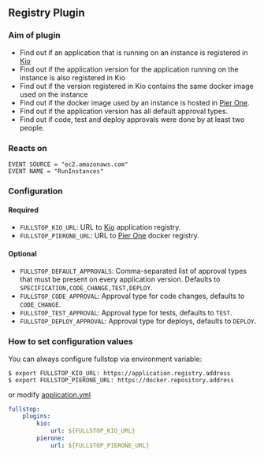 ## Registry Plugin

### Aim of plugin

* Find out if an application that is running on an instance
  is registered in [Kio](https://github.com/zalando-stups/kio)
* Find out if the application version for the application running on the instance is also 
  registered in Kio
* Find out if the version registered in Kio contains the same docker image used on the instance
* Find out if the docker image used by an instance is hosted in [Pier One](https://github.com/zalando-stups/pierone).
* Find out if the application version has all default approval types.
* Find out if code, test and deploy approvals were done by at least two people.

### Reacts on

```
EVENT SOURCE = "ec2.amazonaws.com"
EVENT NAME = "RunInstances"
```

### Configuration

#### Required

* `FULLSTOP_KIO_URL`: URL to [Kio](https://github.com/zalando-stups/kio) application registry.
* `FULLSTOP_PIERONE_URL`: URL to [Pier One](https://github.com/zalando-stups/pierone) docker registry.

#### Optional

* `FULLSTOP_DEFAULT_APPROVALS`: Comma-separated list of approval types that must be present on every application version. Defaults to `SPECIFICATION,CODE_CHANGE,TEST,DEPLOY`.
* `FULLSTOP_CODE_APPROVAL`: Approval type for code changes, defaults to `CODE_CHANGE`.
* `FULLSTOP_TEST_APPROVAL`: Approval type for tests, defaults to `TEST`.
* `FULLSTOP_DEPLOY_APPROVAL`: Approval type for deploys, defaults to `DEPLOY`.

### How to set configuration values

You can always configure fullstop via environment variable:


    $ export FULLSTOP_KIO_URL: https://application.registry.address
    $ export FULLSTOP_PIERONE_URL: https://docker.repository.address


or modify [application.yml](../../fullstop/src/main/resources/config/application.yml)

```yml
fullstop:
    plugins:
        kio:
            url: ${FULLSTOP_KIO_URL}
        pierone:
            url: ${FULLSTOP_PIERONE_URL}
```
